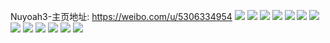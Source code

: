 Nuyoah3-主页地址: https://weibo.com/u/5306334954 
![](https://wx4.sinaimg.cn/mw2000/005N6Q7Ely1h9ipojuyquj30zu25oqez.jpg) 
![](https://wx4.sinaimg.cn/mw2000/005N6Q7Ely1h9boxumc6nj30u0140nbx.jpg) 
![](https://wx4.sinaimg.cn/mw2000/005N6Q7Ely1h88g2mey21j32c03404qq.jpg) 
![](https://wx4.sinaimg.cn/mw2000/005N6Q7Ely1h7pyyngqbtj31400u0tjo.jpg) 
![](https://wx4.sinaimg.cn/mw2000/005N6Q7Ely1h7arwmdnzgj30zk1beqbf.jpg) 
![](https://wx4.sinaimg.cn/mw2000/005N6Q7Ely1h76d5ubjxyj30zu25oqba.jpg) 
![](https://wx4.sinaimg.cn/mw2000/005N6Q7Ely1h6hozq8x61j31o0280qfd.jpg) 
![](https://wx4.sinaimg.cn/mw2000/005N6Q7Ely1h6hozpm769j31o0280to3.jpg) 
![](https://wx4.sinaimg.cn/mw2000/005N6Q7Ely1h61udujoaij32dr36a4qq.jpg) 
![](https://wx4.sinaimg.cn/mw2000/005N6Q7Ely1h61udxahbpj30zm0qfk98.jpg) 
![](https://wx4.sinaimg.cn/mw2000/005N6Q7Ely1h5b31zci85j30zm0omq4z.jpg) 
![](https://wx4.sinaimg.cn/mw2000/005N6Q7Ely1h4y8ltw1uyj31400u0qc2.jpg) 
![](https://wx4.sinaimg.cn/mw2000/005N6Q7Ely1h4y8lt2jgaj31o0280qv5.jpg) 
